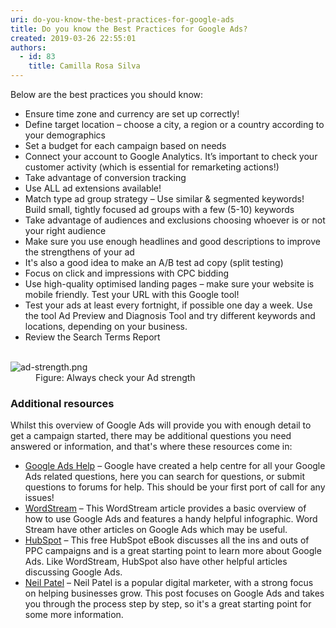 ```yaml
---
uri: do-you-know-the-best-practices-for-google-ads
title: Do you know the Best Practices for Google Ads?
created: 2019-03-26 22:55:01
authors:
  - id: 83
    title: Camilla Rosa Silva
---
```





<span class='intro'> <p>Below are the best practices you should know&#58;</p>
<ul><li>​​Ensure time zone and currency are set up correctly!<br></li><li>Define target location – choose a city, a region or a country according to your demographics</li><li>Set a budget for each campaign based on needs</li><li>Connect your account to Google Analytics. It’s important to check your customer activity (which is essential for remarketing actions!)</li><li>Take advantage of conversion tracking</li><li>Use ALL ad extensions available!</li><li>Match type ad group strategy – Use similar &amp; segmented keywords! Build small, tightly focused ad groups with a few (5-10) keywords</li><li>Take advantage of audiences and exclusions choosing whoever is or not your right audience</li><li>Make sure you use enough headlines and good descriptions to improve the strengthens of your ad</li><li>It's also a good idea to make an A/B test ad copy (split testing)</li><li>Focus on click and impressions with CPC bidding</li><li>Use high-quality optimised landing pages – make sure your website is mobile friendly. Test your URL with this Google tool!</li><li>Test your ads at least every fortnight, if possible one day a week. Use the tool Ad Preview and Diagnosis Tool and try different keywords and locations, depending on your business.</li><li>Review the Search Terms Report​</li></ul> </span>

<dl class="image">​<dt><img src="/PublishingImages/ad-strength.png" alt="ad-strength.png" /></dt><dd>Figure&#58; Always check your Ad strength</dd></dl><h3>Additional resources</h3>
<p>Whilst this overview of Google Ads will provide you with enough detail to get a campaign started, there may be additional questions you need answered or information, and that's where these resources come in&#58;<br></p><ul><li>
      <a href="https&#58;//support.google.com/google-ads/?hl=en#topic=7456157">Google Ads Help</a> – Google have created a help centre for all your Google Ads related questions, here you can search for questions, or submit questions to forums for help. This should be your first port of call for any issues!</li><li>
      <a href="https&#58;//www.wordstream.com/how-to-use-google-adwords">WordStream</a> – This WordStream article provides a basic overview of how to use Google Ads and features a handy helpful infographic. Word Stream have other articles on Google Ads which may be useful.</li><li>
      <a href="https&#58;//blog.hubspot.com/marketing/google-adwords-ppc">HubSpot</a> – This free HubSpot eBook discusses all the ins and outs of PPC campaigns and is a great starting point to learn more about Google Ads. Like WordStream, HubSpot also have other helpful articles discussing Google Ads.</li><li>
      <a href="https&#58;//neilpatel.com/what-is-google-adwords/">Neil Patel</a> – Neil Patel is a popular digital marketer, with a strong focus on helping businesses grow. This post focuses on Google Ads and takes you through the process step by step, so it's a great starting point for some more information.<br></li></ul>


